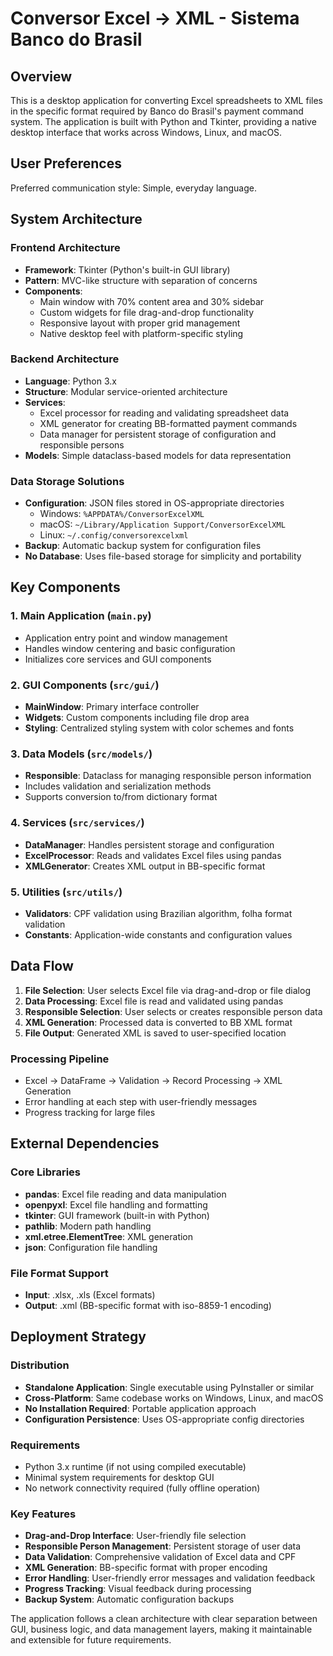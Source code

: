 # Conversor Excel → XML - Sistema Banco do Brasil

## Overview

This is a desktop application for converting Excel spreadsheets to XML files in the specific format required by Banco do Brasil's payment command system. The application is built with Python and Tkinter, providing a native desktop interface that works across Windows, Linux, and macOS.

## User Preferences

Preferred communication style: Simple, everyday language.

## System Architecture

### Frontend Architecture
- **Framework**: Tkinter (Python's built-in GUI library)
- **Pattern**: MVC-like structure with separation of concerns
- **Components**: 
  - Main window with 70% content area and 30% sidebar
  - Custom widgets for file drag-and-drop functionality
  - Responsive layout with proper grid management
  - Native desktop feel with platform-specific styling

### Backend Architecture
- **Language**: Python 3.x
- **Structure**: Modular service-oriented architecture
- **Services**: 
  - Excel processor for reading and validating spreadsheet data
  - XML generator for creating BB-formatted payment commands
  - Data manager for persistent storage of configuration and responsible persons
- **Models**: Simple dataclass-based models for data representation

### Data Storage Solutions
- **Configuration**: JSON files stored in OS-appropriate directories
  - Windows: `%APPDATA%/ConversorExcelXML`
  - macOS: `~/Library/Application Support/ConversorExcelXML`
  - Linux: `~/.config/conversorexcelxml`
- **Backup**: Automatic backup system for configuration files
- **No Database**: Uses file-based storage for simplicity and portability

## Key Components

### 1. Main Application (`main.py`)
- Application entry point and window management
- Handles window centering and basic configuration
- Initializes core services and GUI components

### 2. GUI Components (`src/gui/`)
- **MainWindow**: Primary interface controller
- **Widgets**: Custom components including file drop area
- **Styling**: Centralized styling system with color schemes and fonts

### 3. Data Models (`src/models/`)
- **Responsible**: Dataclass for managing responsible person information
- Includes validation and serialization methods
- Supports conversion to/from dictionary format

### 4. Services (`src/services/`)
- **DataManager**: Handles persistent storage and configuration
- **ExcelProcessor**: Reads and validates Excel files using pandas
- **XMLGenerator**: Creates XML output in BB-specific format

### 5. Utilities (`src/utils/`)
- **Validators**: CPF validation using Brazilian algorithm, folha format validation
- **Constants**: Application-wide constants and configuration values

## Data Flow

1. **File Selection**: User selects Excel file via drag-and-drop or file dialog
2. **Data Processing**: Excel file is read and validated using pandas
3. **Responsible Selection**: User selects or creates responsible person data
4. **XML Generation**: Processed data is converted to BB XML format
5. **File Output**: Generated XML is saved to user-specified location

### Processing Pipeline
- Excel → DataFrame → Validation → Record Processing → XML Generation
- Error handling at each step with user-friendly messages
- Progress tracking for large files

## External Dependencies

### Core Libraries
- **pandas**: Excel file reading and data manipulation
- **openpyxl**: Excel file handling and formatting
- **tkinter**: GUI framework (built-in with Python)
- **pathlib**: Modern path handling
- **xml.etree.ElementTree**: XML generation
- **json**: Configuration file handling

### File Format Support
- **Input**: .xlsx, .xls (Excel formats)
- **Output**: .xml (BB-specific format with iso-8859-1 encoding)

## Deployment Strategy

### Distribution
- **Standalone Application**: Single executable using PyInstaller or similar
- **Cross-Platform**: Same codebase works on Windows, Linux, and macOS
- **No Installation Required**: Portable application approach
- **Configuration Persistence**: Uses OS-appropriate config directories

### Requirements
- Python 3.x runtime (if not using compiled executable)
- Minimal system requirements for desktop GUI
- No network connectivity required (fully offline operation)

### Key Features
- **Drag-and-Drop Interface**: User-friendly file selection
- **Responsible Person Management**: Persistent storage of user data
- **Data Validation**: Comprehensive validation of Excel data and CPF
- **XML Generation**: BB-specific format with proper encoding
- **Error Handling**: User-friendly error messages and validation feedback
- **Progress Tracking**: Visual feedback during processing
- **Backup System**: Automatic configuration backups

The application follows a clean architecture with clear separation between GUI, business logic, and data management layers, making it maintainable and extensible for future requirements.